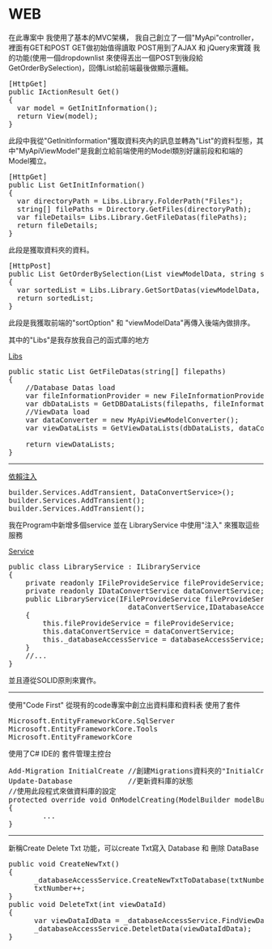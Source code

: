 # WEB

在此專案中 我使用了基本的MVC架構，
我自己創立了一個"MyApi"controller，裡面有GET和POST
GET做初始值得讀取
POST用到了AJAX 和 jQuery來實踐 我的功能(使用一個dropdownlist 來使得丟出一個POST到後段給 GetOrderBySelection)，回傳List<MyApiViewModel>給前端最後做顯示邏輯。
<pre>
[HttpGet]  
public IActionResult Get()  
{  
  var model = GetInitInformation();  
  return View(model);   
}  
</pre>
此段中我從"GetInitInformation"獲取資料夾內的訊息並轉為"List<MyApiViewModel>"的資料型態，其中"MyApiViewModel"是我創立給前端使用的Model類別好讓前段和和端的Model獨立。
<pre>
[HttpGet]
public List<MyApiViewModel> GetInitInformation()
{
  var directoryPath = Libs.Library.FolderPath("Files");
  string[] filePaths = Directory.GetFiles(directoryPath);
  var fileDetails= Libs.Library.GetFileDatas(filePaths);
  return fileDetails;
}
</pre>
此段是獲取資料夾的資料。
<pre>
[HttpPost]
public List<MyApiViewModel> GetOrderBySelection(List<MyApiViewModel> viewModelData, string sortOption)
{
  var sortedList = Libs.Library.GetSortDatas(viewModelData, sortOption);
  return sortedList;
}
</pre>
此段是我獲取前端的"sortOption" 和 "viewModelData"再傳入後端內做排序。

其中的"Libs"是我存放我自己的函式庫的地方

[Libs](./Libs/Library.cs)

<pre>
public static List<MyApiViewModel> GetFileDatas(string[] filepaths)
{
    //Database Datas load
    var fileInformationProvider = new FileInformationProvider();
    var dbDataLists = GetDBDataLists(filepaths, fileInformationProvider);
    //ViewData load
    var dataConverter = new MyApiViewModelConverter();
    var viewDataLists = GetViewDataLists(dbDataLists, dataConverter);

    return viewDataLists;
}
</pre>

---

[依賴注入](./Program.cs)

<pre>
builder.Services.AddTransient<IDataConvertService<Datas,MyApiViewModel>, DataConvertService>();
builder.Services.AddTransient<IFileProvideService, FileProvideService>();
builder.Services.AddTransient<ILibraryService, LibraryService>();
</pre>
我在Program中新增多個service 並在 LibraryService 中使用"注入" 來獲取這些服務

[Service](./Service)

<pre>
public class LibraryService : ILibraryService
{
    private readonly IFileProvideService fileProvideService;
    private readonly IDataConvertService<Datas, MyApiViewModel> dataConvertService;
    public LibraryService(IFileProvideService fileProvideService,IDataConvertService<Datas,MyApiViewModel>   
                            dataConvertService,IDatabaseAccessService databaseAccessService) 
    {
        this.fileProvideService = fileProvideService;
        this.dataConvertService = dataConvertService;
        this._databaseAccessService = databaseAccessService;    
    }
    //...
}
</pre>

並且遵從SOLID原則來實作。

---
使用"Code First" 從現有的code專案中創立出資料庫和資料表
使用了套件
<pre>
Microsoft.EntityFrameworkCore.SqlServer
Microsoft.EntityFrameworkCore.Tools
Microsoft.EntityFrameworkCore
</pre>
使用了C# IDE的 套件管理主控台
<pre>
Add-Migration InitialCreate //創建Migrations資料夾的"InitialCreate"修改的歷程記錄
Update-Database             //更新資料庫的狀態
//使用此段程式來做資料庫的設定
protected override void OnModelCreating(ModelBuilder modelBuilder)
{
        ...
}
</pre>

---
新稱Create Delete Txt 功能，可以create Txt寫入 Database 和 刪除 DataBase
<pre>
public void CreateNewTxt()
{
      _databaseAccessService.CreateNewTxtToDatabase(txtNumber);
      txtNumber++;
}
public void DeleteTxt(int viewDataId)
{
      var viewDataIdData = _databaseAccessService.FindViewDataIdDbData(viewDataId);
      _databaseAccessService.DeteletData(viewDataIdData);
}
</pre>
